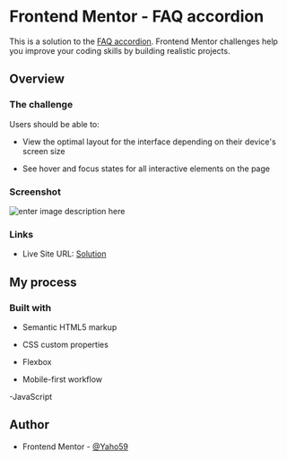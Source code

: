 # Frontend Mentor - FAQ accordion

This is a solution to the [FAQ accordion](https://www.frontendmentor.io/challenges/faq-accordion-wyfFdeBwBz). Frontend Mentor challenges help you improve your coding skills by building realistic projects. 

## Overview

### The challenge

Users should be able to:
- View the optimal layout for the interface depending on their device's screen size

- See hover and focus states for all interactive elements on the page

 

### Screenshot
![enter image description here](https://firebasestorage.googleapis.com/v0/b/moda-3fa35.appspot.com/o/Acordeon.PNG?alt=media&token=4db61535-e5fc-4a9d-b15c-35c0cb517738)

### Links
- Live Site URL: [Solution](https://yaho59.github.io/faq-accordion-main/)

## My process

### Built with
- Semantic HTML5 markup

- CSS custom properties

- Flexbox

- Mobile-first workflow

-JavaScript

## Author

- Frontend Mentor - [@Yaho59](https://www.frontendmentor.io/profile/Yaho59)
